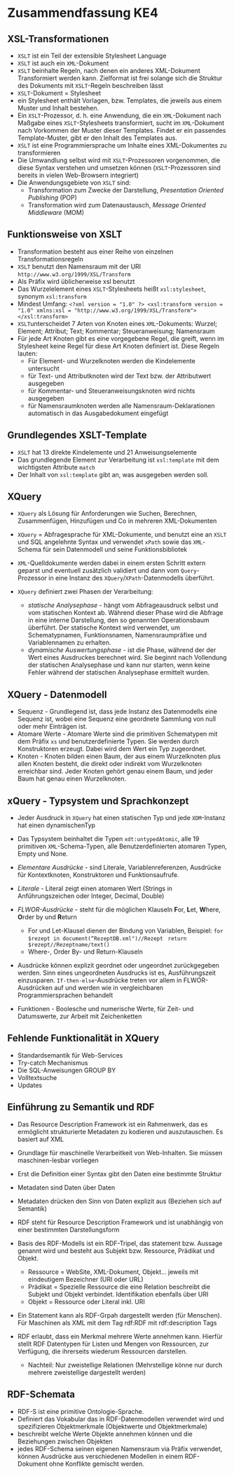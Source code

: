 # Zusammendfassung KE4

## XSL-Transformationen

* `XSLT` ist ein Teil der extensible Stylesheet Language
* `XSLT`  ist auch ein `XML`-Dokument
* `XSLT` beinhalte Regeln, nach denen ein anderes XML-Dokument Transformiert werden kann. Zielformat ist frei solange sich die Struktur des Dokuments mit `XSLT`-Regeln beschreiben lässt
* `XSLT`-Dokument = Stylesheet
* ein Stylesheet enthält Vorlagen, bzw. Templates, die jeweils aus einem Muster und Inhalt bestehen.
* Ein `XSLT`-Prozessor, d. h. eine Anwendung, die ein `XML`-Dokument nach Maßgabe eines `XSLT`-Stylesheets transformiert, sucht im `XML`-Dokument nach Vorkommen der Muster dieser Templates. Findet er ein passendes Template-Muster, gibt er den Inhalt des Templates aus.
* `XSLT` ist eine Programmiersprache um Inhalte eines XML-Dokumentes zu transformieren 
* Die Umwandlung selbst wird mit `XSLT`-Prozessoren vorgenommen, die diese Syntax verstehen und umsetzen können (`XSLT`-Prozessoren sind bereits in vielen Web-Browsern integriert)
* Die Anwendungsgebiete von `XSLT` sind:
  * Transformation zum Zwecke der Darstellung, *Presentation Oriented Publishing* (POP)
  * Transformation wird zum Datenaustausch, *Message Oriented Middleware* (MOM)

## Funktionsweise von XSLT
* Transformation besteht aus einer Reihe von einzelnen Transformationsregeln
* `XSLT` benutzt den Namensraum mit der URI `http://www.w3.org/1999/XSL/Transform`
* Als Präfix wird üblicherweise xsl benutzt
* Das Wurzelelement eines `XSLT`-Stylesheets heißt `xsl:stylesheet`, synonym `xsl:transform`
* Mindest Umfang: `<?xml version = "1.0" ?> <xsl:transform version = "1.0" xmlns:xsl = "http://www.w3.org/1999/XSL/Transform"> </xsl:transform> `
* `XSLT`unterscheidet 7 Arten von Knoten eines `XML`-Dokuments: Wurzel; Element; Attribut; Text; Kommentar; Steueranweisung; Namensraum
* Für jede Art Knoten gibt es eine vorgegebene Regel, die greift, wenn im Stylesheet keine Regel für diese Art Knoten definiert ist. Diese Regeln lauten:
  * Für Element- und Wurzelknoten werden die Kindelemente untersucht
  * für Text- und Attributknoten wird der Text bzw. der Attributwert ausgegeben
  * für Kommentar- und Steueranweisungsknoten wird nichts ausgegeben
  * für Namensraumknoten werden alle Namensraum-Deklarationen automatisch in das Ausgabedokument eingefügt

## Grundlegendes XSLT-Template
* `XSLT` hat 13 direkte Kindelemente und 21 Anweisungselemente
* Das grundlegende Element zur Verarbeitung ist `xsl:template` mit dem wichtigsten Attribute `match`
* Der Inhalt von `xsl:template` gibt an, was ausgegeben werden soll.

## XQuery
* `XQuery` als Lösung für Anforderungen wie Suchen, Berechnen, Zusammenfügen, Hinzufügen und Co in mehreren XML-Dokumenten
* `XQuery` = Abfragesprache für XML-Dokumente, und benutzt eine an `XSLT` und SQL angelehnte Syntax und verwendet `xPath` sowie das `XML`-Schema für sein Datenmodell und seine Funktionsbibliotek

* `XML`-Quelldokumente werden dabei in einem ersten Schritt extern geparst und eventuell zusätzlich validiert und dann vom `Query`-Prozessor in eine Instanz des `XQuery`/`XPath`-Datenmodells überführt.
* `XQuery` definiert zwei Phasen der Verarbeitung: 
  * *statische Analysephase* - hängt vom Abfrageausdruck selbst und vom statischen Kontext ab. Während dieser Phase wird die Abfrage in eine interne Darstellung, den so genannten Operationsbaum überführt. Der statische Kontext wird verwendet, um Schematypnamen, Funktionsnamen, Namensraumpräfixe und Variablennamen zu erhalten.
  * *dynamische Auswertungsphase* - ist die Phase, während der der Wert eines Ausdruckes berechnet wird. Sie beginnt nach Vollendung der statischen  Analysephase und kann nur starten, wenn keine Fehler während der statischen Analysephase ermittelt wurden.

## XQuery - Datenmodell

* Sequenz - Grundlegend ist, dass jede Instanz des Datenmodells eine Sequenz ist, wobei eine Sequenz eine geordnete Sammlung von null oder mehr Einträgen ist.
* Atomare Werte - Atomare Werte sind die primitiven Schematypen mit dem Präfix `xs` und benutzerdefinierte Typen. Sie werden durch Konstruktoren erzeugt. Dabei wird dem Wert ein Typ zugeordnet.
* Knoten - Knoten bilden einen Baum, der aus einem Wurzelknoten plus allen Knoten besteht, die direkt oder indirekt vom Wurzelknoten erreichbar sind. Jeder Knoten gehört genau einem Baum, und jeder Baum hat genau einen Wurzelknoten.

## xQuery - Typsystem und Sprachkonzept
* Jeder Ausdruck in `XQuery` hat einen statischen Typ und jede `XDM`-Instanz hat einen dynamischenTyp
* Das Typsystem beinhaltet die Typen `xdt:untypedAtomic`, alle 19 primitiven `XML`-Schema-Typen, alle Benutzerdefinierten atomaren Typen, Empty und None.
* *Elementare Ausdrücke* - sind Literale, Variablenreferenzen, Ausdrücke für Kontextknoten, Konstruktoren und Funktionsaufrufe.
* *Literale* - Literal zeigt einen atomaren Wert (Strings in Anführungszeichen oder Integer, Decimal, Double)
* *FLWOR-Ausdrücke* -  steht für die möglichen Klauseln **F**or, **L**et, **W**here, **O**rder by und **R**eturn
  * For und Let-Klausel dienen der Bindung von Variablen, Beispiel:
`for $rezept in document(“RezeptDB.xml")//Rezept`
` return $rezept//Rezeptname/text()`
  * Where-, Order By- und Return-Klauseln

* Ausdrücke können explizit geordnet oder ungeordnet zurückgegeben werden. Sinn eines ungeordneten Ausdrucks ist es, Ausführungszeit einzusparen. `If-then-else`-Ausdrücke treten vor allem in FLWOR-Ausdrücken auf und werden wie in vergleichbaren Programmiersprachen behandelt
* Funktionen - Boolesche und numerische Werte, für Zeit- und Datumswerte, zur Arbeit mit Zeichenketten

## Fehlende Funktionalität in XQuery
* Standardsemantik für Web-Services
* Try-catch Mechanismus
* Die SQL-Anweisungen GROUP BY
* Volltextsuche
* Updates

## Einführung zu Semantik und RDF
* Das Resource Description Framework ist ein Rahmenwerk, das es ermöglicht strukturierte Metadaten zu kodieren und auszutauschen. Es basiert auf XML
* Grundlage für maschinelle Verarbeitkeit von Web-Inhalten. Sie müssen maschinen-lesbar vorliegen
* Erst die Definition einer Syntax gibt den Daten eine bestimmte Struktur
* Metadaten sind Daten über Daten
* Metadaten drücken den Sinn von Daten explizit aus (Beziehen sich auf Semantik)

* RDF steht für Resource Description Framework und ist unabhängig von einer bestimmten Darstellungsform
* Basis des RDF-Modells ist ein RDF-Tripel, das statement bzw. Aussage genannt wird und besteht aus Subjekt bzw. Ressource, Prädikat und Objekt.
  * Ressource = WebSite, XML-Dokument, Objekt… jeweils mit eindeutigem Bezeichner (URI oder URL)
  * Prädikat = Spezielle Ressource die eine Relation beschreibt die Subjekt und Objekt verbindet. Identifikation ebenfalls über URI
  * Objekt = Ressource oder Literal inkl. URI

* Ein Statement kann als RDF-Grpah dargestellt werden (für Menschen). Für Maschinen als XML mit dem Tag rdf:RDF mit rdf:description Tags
* RDF erlaubt, dass ein Merkmal mehrere Werte annehmen kann. Hierfür stellt RDF Datentypen für Listen und Mengen von Ressourcen, zur Verfügung, die ihrerseits wiederum Ressourcen darstellen. 
  * Nachteil: Nur zweistellige Relationen (Mehrstellige könne nur durch mehrere zweistellige dargestellt werden)


## RDF-Schemata
* RDF-S ist eine primitive Ontologie-Sprache.
* Definiert das Vokabular das in RDF-Datenmodellen verwendet wird und spezifizieren Objektmerkmale (Objektwerte und Objektmerkmale)
* beschreibt welche Werte Objekte annehmen können und die Beziehungen zwischen Objekten
* jedes RDF-Schema seinen eigenen Namensraum via Präfix verwendet, können Ausdrücke aus verschiedenen Modellen in einem RDF-Dokument ohne Konflikte gemischt werden.

